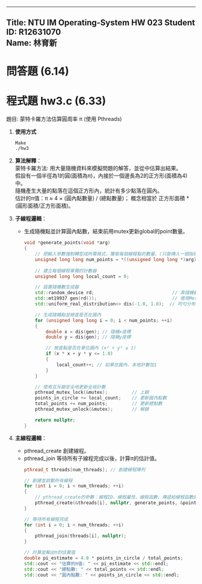 <!-- title: NTU IM Operating-System HW 02 -->
---
Title: NTU IM Operating-System HW 023 
Student ID: R12631070  
Name: 林育新  
---

# 問答題 (6.14)

# 程式題 hw3.c (6.33)
題目: 蒙特卡羅方法估算圓周率 π (使用 Pthreads)  
1. **使用方式**  
	```bash
	Make
	./hw3
	```

2. **算法解釋**：  
	蒙特卡羅方法: 用大量隨機資料來模擬問題的解答，並從中估算出結果。  
	假設有一個半徑為1的圓(面積為π)，內接於一個邊長為2的正方形(面積為4)中。  
	隨機產生大量的點落在這個正方形內，統計有多少點落在圓內。  
	估計的π值：π ≈ 4 × (圓內點數量) / (總點數量)； 概念相當於 正方形面積 * (圓形面積/正方形面積)。  

3. **子線程邏輯**：  
   - 生成隨機點並計算圓內點數，結束前用mutex更新global的point數量。
		```cpp
		void *generate_points(void *arg)
		{
			// 把輸入參數強制轉型成所需格式，獲取每個線程點的數量。(只能傳入一個指標，如果想要傳入多個，只能用物件或結構體包起來。)
			unsigned long long num_points = *((unsigned long long *)arg);
			
			// 建立每個線程單獨的計數器
			unsigned long long local_count = 0;

			// 設置隨機數生成器
			std::random_device rd;                             // 真隨機數設備
			std::mt19937 gen(rd());                            // 使用Mersenne Twister算法
			std::uniform_real_distribution<> dis(-1.0, 1.0);  // 均勻分布在[-1,1]

			// 生成隨機點並檢查是否在圓內
			for (unsigned long long i = 0; i < num_points; ++i)
			{
				double x = dis(gen); // 隨機x座標
				double y = dis(gen); // 隨機y座標

				// 檢查點是否在單位圓內 (x² + y² ≤ 1)
				if (x * x + y * y <= 1.0)
				{
					local_count++; // 如果在圓內，本地計數加1
				}
			}

			// 使用互斥鎖安全地更新全局計數
			pthread_mutex_lock(&mutex);         // 上鎖
			points_in_circle += local_count;    // 更新圓內點數
			total_points += num_points;         // 更新總點數
			pthread_mutex_unlock(&mutex);       // 解鎖

			return nullptr;
		}
		```
4. **主線程邏輯**：
   - pthread_create 創建線程。
   - pthread_join 等待所有子線程完成以後，計算π的估計值。
		```cpp
		pthread_t threads[num_threads]; // 創建線程陣列

		// 創建並啟動所有線程
		for (int i = 0; i < num_threads; ++i)
		{
			// pthread_create的參數：線程ID、線程屬性、線程函數、傳遞給線程函數的參數。(參數只能傳入一個指標，如果想要傳入多個，只能用物件或結構體包起來。)
			pthread_create(&threads[i], nullptr, generate_points, &points_per_thread);
		}

		// 等待所有線程完成
		for (int i = 0; i < num_threads; ++i)
		{
			pthread_join(threads[i], nullptr);
		}

		// 計算並輸出π的估算值
		double pi_estimate = 4.0 * points_in_circle / total_points;
		std::cout << "估算的π值: " << pi_estimate << std::endl;
		std::cout << "總點數: " << total_points << std::endl;
		std::cout << "圓內點數: " << points_in_circle << std::endl;
		```




